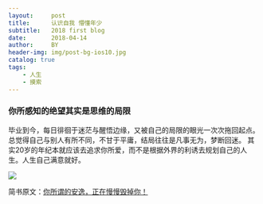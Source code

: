 ```yaml
---
layout:     post
title:      认识自我 懵懂年少
subtitle:   2018 first blog
date:       2018-04-14
author:     BY
header-img: img/post-bg-ios10.jpg
catalog: true
tags:
    - 人生
    - 摸索
---
```



### 你所感知的绝望其实是思维的局限

毕业到今，每日徘徊于迷茫与醒悟边缘，又被自己的局限的眼光一次次拖回起点。总觉得自己与别人有所不同，不甘于平庸，结局往往是凡事无为，梦断回迷。
其实20岁的年纪本就应该去追求你所爱，而不是根据外界的利诱去规划自己的人生。人生自己满意就好。



![](https://cl.ly/0i3D1q250I2G)







简书原文：[你所谓的安逸，正在慢慢毁掉你！](https://www.jianshu.com/p/c75536342335)